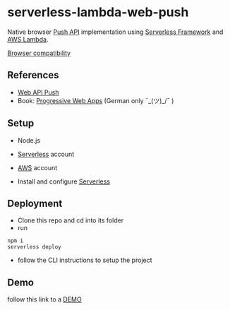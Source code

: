 # serverless-lambda-web-push

Native browser [Push API](https://developer.mozilla.org/en-US/docs/Web/API/Push_API) implementation using [Serverless Framework](https://serverless.com) and [AWS Lambda](https://aws.amazon.com/de/lambda/).

[Browser compatibility](https://developer.mozilla.org/en-US/docs/Web/API/Push_API#Browser_compatibility)

## References

- [Web API Push](https://serviceworke.rs/web-push.html)
- Book: [Progressive Web Apps](https://www.rheinwerk-verlag.de/progressive-web-apps_4707/) (German only ¯\_(ツ)_/¯ )

## Setup

- Node.js
- [Serverless](https://serverless.com) account 
- [AWS](https://aws.amazon.com) account

- Install and configure [Serverless](https://serverless.com/framework/docs/getting-started/)

## Deployment

- Clone this repo and cd into its folder
- run
```
npm i
serverless deploy
```
- follow the CLI instructions to setup the project

## Demo

follow this link to a [DEMO](https://x9hocms7hb.execute-api.eu-central-1.amazonaws.com/dev/index.html)
